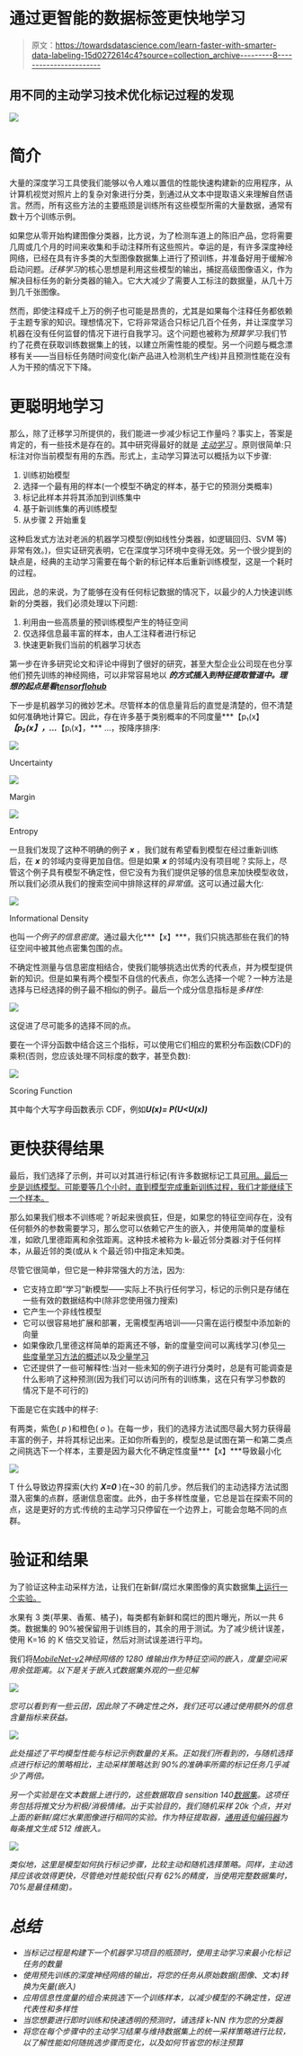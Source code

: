 # 通过更智能的数据标签更快地学习

> 原文：<https://towardsdatascience.com/learn-faster-with-smarter-data-labeling-15d0272614c4?source=collection_archive---------8----------------------->

## 用不同的主动学习技术优化标记过程的发现

![](img/4b2e71be17517b4f82f4cae351ec9a82.png)

# **简介**

大量的深度学习工具使我们能够以令人难以置信的性能快速构建新的应用程序，从计算机视觉对照片上的复杂对象进行分类，到通过从文本中提取语义来理解自然语言。然而，所有这些方法的主要瓶颈是训练所有这些模型所需的大量数据，通常有数十万个训练示例。

如果您从零开始构建图像分类器，比方说，为了检测车道上的陈旧产品，您将需要几周或几个月的时间来收集和手动注释所有这些照片。幸运的是，有许多深度神经网络，已经在具有许多类的大型图像数据集上进行了预训练，并准备好用于缓解冷启动问题。*迁移学习*的核心思想是利用这些模型的输出，捕捉高级图像语义，作为解决目标任务的新分类器的输入。它大大减少了需要人工标注的数据量，从几十万到几千张图像。

然而，即使注释成千上万的例子也可能是昂贵的，尤其是如果每个注释任务都依赖于主题专家的知识。理想情况下，它将非常适合只标记几百个任务，并让深度学习机器在没有任何监督的情况下进行自我学习。这个问题也被称为*预算学习*:我们节约了花费在获取训练数据集上的钱，以建立所需性能的模型。另一个问题与概念漂移有关——当目标任务随时间变化(新产品进入检测机生产线)并且预测性能在没有人为干预的情况下下降。

# 更聪明地学习

那么，除了迁移学习所提供的，我们能进一步减少标记工作量吗？事实上，答案是肯定的，有一些技术是存在的。其中研究得最好的就是 [*主动学习*](http://burrsettles.com/pub/settles.activelearning.pdf) 。原则很简单:只标注对你当前模型有用的东西。形式上，主动学习算法可以概括为以下步骤:

1.  训练初始模型
2.  选择一个最有用的样本(一个模型不确定的样本，基于它的预测分类概率)
3.  标记此样本并将其添加到训练集中
4.  基于新训练集的再训练模型
5.  从步骤 2 开始重复

这种启发式方法对老派的机器学习模型(例如线性分类器，如逻辑回归、SVM 等)非常有效。)，但实证研究表明，它在深度学习环境中变得无效。另一个很少提到的缺点是，经典的主动学习需要在每个新的标记样本后重新训练模型，这是一个耗时的过程。

因此，总的来说，为了能够在没有任何标记数据的情况下，以最少的人力快速训练新的分类器，我们必须处理以下问题:

1.  利用由一些高质量的预训练模型产生的特征空间
2.  仅选择信息最丰富的样本，由人工注释者进行标记
3.  快速更新我们当前的机器学习状态

第一步在许多研究论文和评论中得到了很好的研究，甚至大型企业公司现在也分享他们预先训练的神经网络，可以非常容易地以 ***的方式插入到特征提取管道中。理想的起点是看[tensorflohub](https://tfhub.dev/)***

下一步是机器学习的微妙艺术。尽管样本的信息量背后的直觉是清楚的，但不清楚如何准确地计算它。因此，存在许多基于类别概率的不同度量***【p₁(x】******【p₂(x】***，…***【pᵢ(x】，*** …，按降序排序:

![](img/2aeee190c5fdb0572e07353eb6f7e49d.png)

Uncertainty

![](img/5c12ecb12de3fc418fa222f475e7f498.png)

Margin

![](img/677c5f739371efb43e3911fabf8926b9.png)

Entropy

一旦我们发现了这种不明确的例子 ***x*** ，我们就有希望看到模型在经过重新训练后，在 ***x*** 的邻域内变得更加自信。但是如果 ***x*** 的邻域内没有项目呢？实际上，尽管这个例子具有模型不确定性，但它没有为我们提供足够的信息来加快模型收敛，所以我们必须从我们的搜索空间中排除这样的*异常值*。这可以通过最大化:

![](img/84efb4acda7164e65f464a2e962de0a7.png)

Informational Density

也叫*一个例子的信息密度*。通过最大化***【x】***，我们只挑选那些在我们的特征空间中被其他点密集包围的点。

不确定性测量与信息密度相结合，使我们能够挑选出优秀的代表点，并为模型提供新的知识。但是如果有两个模型不自信的代表点，你怎么选择一个呢？一种方法是选择与已经选择的例子最不相似的例子。最后一个成分信息指标是*多样性*:

![](img/4f0666c1f356ec0e856203364f13e4f9.png)

这促进了尽可能多的选择不同的点。

要在一个评分函数中结合这三个指标，可以使用它们相应的累积分布函数(CDF)的乘积(否则，您应该处理不同标度的数字，甚至负数):

![](img/bfea6ea7c8d40b3a684d231695db59f7.png)

Scoring Function

其中每个大写字母函数表示 CDF，例如***U(x)= P(U<U(x))***

# **更快获得结果**

最后，我们选择了示例，并可以对其进行标记(有许多数据标记工具[可用。最后一步是训练模型。可能要等几个小时，直到模型完成重新训练过程，我们才能继续下一个样本。](https://github.com/heartexlabs/awesome-data-labeling)

那么如果我们根本不训练呢？听起来很疯狂，但是，如果您的特征空间存在，没有任何额外的参数需要学习，那么您可以依赖它产生的嵌入，并使用简单的度量标准，如欧几里德距离和余弦距离。这种技术被称为 k-最近邻分类器:对于任何样本，从最近邻的类(或从 k 个最近邻)中指定未知类。

尽管它很简单，但它是一种非常强大的方法，因为:

*   它支持立即“学习”新模型——实际上不执行任何学习，标记的示例只是存储在一些有效的数据结构中(除非您使用强力搜索)
*   它产生一个非线性模型
*   它可以很容易地扩展和部署，无需模型再培训——只需在运行模型中添加新的向量
*   如果像欧几里德这样简单的距离还不够，新的度量空间可以离线学习(参见[一些度量学习方法的概述](https://pdfs.semanticscholar.org/b1f7/9d796776839aa6ca15b8c552bae1de1029af.pdf)以及[少量学习](https://msiam.github.io/Few-Shot-Learning/)
*   它还提供了一些可解释性:当对一些未知的例子进行分类时，总是有可能调查是什么影响了这种预测(因为我们可以访问所有的训练集，这在只有学习参数的情况下是不可行的)

下面是它在实践中的样子:

有两类，紫色( *p* )和橙色( *o* )。在每一步，我们的选择方法试图尽最大努力获得最丰富的例子，并将其标记出来。正如你所看到的，模型总是试图在第一和第二类点之间挑选下一个样本，主要是因为最大化不确定性度量***【x】***导致最小化

![](img/9c93787bf00835c933bd3eedf1c861a2.png)

T 什么导致边界探索(大约 ***X=0*** )在~30 的前几步。然后我们的主动选择方法试图潜入密集的点群，感谢信息密度。此外，由于多样性度量，它总是旨在探索不同的点，这是更好的方式:传统的主动学习只停留在一个边界上，可能会忽略不同的点群。

# **验证和结果**

为了验证这种主动采样方法，让我们在新鲜/腐烂水果图像的真实数据集[上运行一个实验。](https://www.kaggle.com/sriramr/fruits-fresh-and-rotten-for-classification)

水果有 3 类(苹果、香蕉、橘子)，每类都有新鲜和腐烂的图片曝光，所以一共 6 类。数据集的 90%被保留用于训练目的，其余的用于测试。为了减少统计误差，使用 K=16 的 K 倍交叉验证，然后对测试误差进行平均。

我们将[*MobileNet-v2*](https://tfhub.dev/google/imagenet/mobilenet_v2_035_128/feature_vector/3)*神经网络的 1280 维输出作为特征空间的嵌入，度量空间采用余弦距离。以下是关于嵌入式数据集外观的一些见解*

*![](img/6170b8e618f5f91c50cb394ea2d974cd.png)*

*您可以看到有一些云团，因此除了不确定性之外，我们还可以通过使用额外的信息含量指标来获益。*

*![](img/6a7b27860c547ae13fcb9631fe974b4d.png)*

*此处描述了平均模型性能与标记示例数量的关系。正如我们所看到的，与随机选择点进行标记的策略相比，主动采样策略达到 90%的准确率所需的标记任务几乎减少了两倍。*

*另一个实验是在文本数据上进行的，这些数据取自 sensition 140[数据集](http://help.sentiment140.com/for-students)。这项任务包括将推文分为积极/消极情绪。出于实验目的，我们随机采样 20k 个点，并对上面的新鲜/腐烂水果图像进行相同的实验。作为特征提取器，[通用语句编码器](https://tfhub.dev/google/universal-sentence-encoder/2)为每条推文生成 512 维嵌入。*

*![](img/cd804e6cee9d6781903edf06d0b5d451.png)*

*类似地，这里是模型如何执行标记步骤，比较主动和随机选择策略。同样，主动选择应该收敛得更快，尽管绝对性能较低(只有 62%的精度，当使用完整数据集时，70%是最佳精度)。*

# ***总结***

*   *当标记过程是构建下一个机器学习项目的瓶颈时，使用主动学习来最小化标记任务的数量*
*   *使用预先训练的深度神经网络的输出，将您的任务从原始数据(图像、文本)转换为矢量(嵌入)*
*   *应用信息性度量的组合来挑选下一个训练样本，以减少模型的不确定性，促进代表性和多样性*
*   *当您想要进行即时训练和快速透明的预测时，请选择 k-NN 作为您的分类器*
*   *将您在每个步骤中的主动学习结果与维持数据集上的统一采样策略进行比较，以了解性能如何随挑选步骤而变化，以及如何节省您的标注预算*